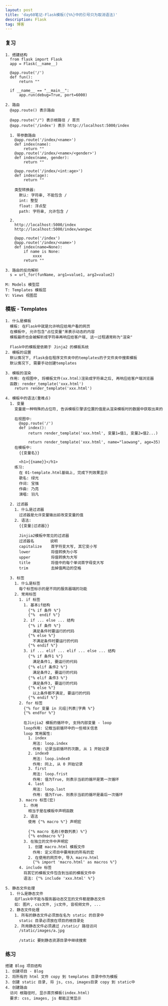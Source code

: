 ```yaml
---
layout: post
title: 'day60笔记-Flask模板({%%}中的引号只为取消语法)'
description: Flask
tag: 博客
---  
```

### 复习
    1. 搭建结构
      from flask import Flask
      app = Flask(__name__)

      @app.route('/')
      def fun():
          return ""

      if __name__ == "__main__":
          app.run(debug=True, port=6000)

    2. 路由
      @app.route() 表示路由

      @app.route("/") 表示根路径 / 首页
      @app.route('/index') 表示 http://localhost:5000/index

      1. 带参数路由
        @app.route('/index/<name>')
        def index(name):
            return ""
        @app.route('/index/<name>/<gender>')
        def index(name, gender):
            return ""

        @app.route('/index/<int:age>')
        def index(age):
            return ""

        类型转换器:
          默认: 字符串, 不能包含 /
          int: 整型
          float: 浮点型
          path: 字符串, 允许包含 /

      2.
        http://localhost:5000/index
        http://localhost:5000/index/wangwc

        @app.route('/index')
        @app.route('/index/<name>')
        def index(name=None):
            if name is None:
                xxxx
            return ""

    3. 路由的反向解析
      s = url_for(funName, arg1=value1, arg2=value2)

    M: Models 模型层
    T: Templates 模板层
    V: Views 视图层

### 模板 - Templates

    1. 什么是模板
      模板: 在Flask中就是允许响应给用户看的网页
      在模板中, 允许包含"占位变量"来表示动态的内容
      模板最终也会被解析成字符串再响应给客户端, 这一过程通常称为"渲染"

      Flask中的模板是依赖于 Jinja2 的模板系统
    2. 模板的设置
      默认情况下, Flask会在程序文件夹中的templates的子文件夹中搜索模板
      默认情况下, 需要手动创建templates

    3. 模板的渲染
      作用: 在视图中, 将模板文件(xx.html)渲染成字符串之后, 再响应给客户端浏览器
      函数: render_template('xxx.html')
        return render_template('xxx.html')

    4. 模板中的语法(重难点)
      1. 变量
        变量是一种特殊的占位符, 告诉模板引擎该位置的值是从渲染模板时的数据中获取出来的

        在视图中:
          @app.route('/')
          def index():
              return render_template('xxx.html', 变量1=值1, 变量2=值2...)

              return render_template('xxx.html', name="laowang", age=35)
        在模板中:
          {{变量名}}

          <h1>{{name}}</h1>
        练习:
          在 01-template.html基础上, 完成下列效果显示
          歌名: 绿光
          作词: 宝强
          作曲: 乃亮
          演唱: 羽凡

      2. 过滤器
        1. 什么是过滤器
          过滤器是允许变量输出前改变变量的值
        2. 语法:
          {{变量|过滤器}}

          Jinjia2模板中常见的过滤器
          过滤器名       说明
          capitalize    首字符变大写, 其它变小写
          lower         将值转换为小写
          upper         将值转换为大写
          title         将值中的每个单词首字母变大写
          trim          去掉值两边的空格

      3. 标签
        1. 什么是标签
          每个标签标示的是不同的服务器端的功能
        2. 常用标签
          1. if 标签
            1. 基本if结构
              {"% if 条件 %"}
              {"%  endif %"}
            2. if ... else ... 结构
              {"% if 条件 %"}
                满足条件时要运行的代码
              {"% else %"}
                不满足条件时要运行的代码
              {"% endif %"}
            3. if ... elif ... elif ... else ... 结构
              {"% if 条件1 %"}
                满足条件1, 要运行的代码
              {"% elif 条件2 %"}
                满足条件2, 要运行的代码
              {"% elif 条件3 %"}
                满足条件3, 要运行的代码
              {"% else %"}
                以上条件都不满足, 要运行的代码
              {"% endif %"}
          2. for 标签
            {"% for 变量 in 元组|列表|字典 %"}
            {"% endfor %"}

            在Jinjia2 模板的循环中, 支持内部变量 - loop
            loop作用: 记载当前循环中的一些相关信息
            loop 常用属性:
              1. index
                用法: loop.index
                作用: 记录当前循环的次数, 从 1 开始记录
              2. index0
                用法: loop.index0
                作用: 同上, 从 0 开始记录
              3. first
                用法: loop.frist
                作用: 值为True, 则表示当前的循环是第一次循环
              4. last
                用法: loop.last
                作用: 值为True. 则表示当前的循环是最后一次循环
          3. macro 标签(宏)
            1. 作用
              相当于是在模板中声明函数
            2. 语法
              使用 {"% macro %"} 声明宏

              {"% macro 名称(参数列表) %"}
              {"% endmacro %"}
            3. 在独立的文件中声明宏
              1. 创建 macro.html 模板文件
                作用: 定义项目中要用到的所有的宏
              2. 在使用的网页中, 导入 macro.html
                {"% import 'macro.html' as macros %"}
          4. include 标签
            将其它的模板文件包含到当前的模板文件中
            语法: {"% include 'xxx.html' %"}

    5. 静态文件处理
      1. 什么是静态文件
        在Flask中不能与服务器动态交互的文件都是静态文件
        如: 图片, css文件, js文件, 音视频文件, ...
      2. 静态文件处理
        1. 所有的静态文件必须放在名为 static 的目录中
          static 目录必须放在项目的根目录处
        2. 所用静态文件必须通过 /static/ 路径访问
          /static/images/a.jpg

          /static 要到静态资源目录中继续搜索

### 练习
    搭建 Blog 项目结构
    1. 创建项目 - Blog
    2. 将所有的 html 文件 copy 到 templates 目录中作为模板
    3. 创建 static 目录, 将 js, css, images目录 copy 到 static中
    4. 创建路由
      访问 根路径时, 显示首页模板(index.html)
      要求: css, images, js 都能正常显示
